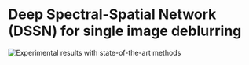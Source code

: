 # Deep Spectral-Spatial Network (DSSN) for single image deblurring
![Experimental results with state-of-the-art methods](./examples/result.png)
